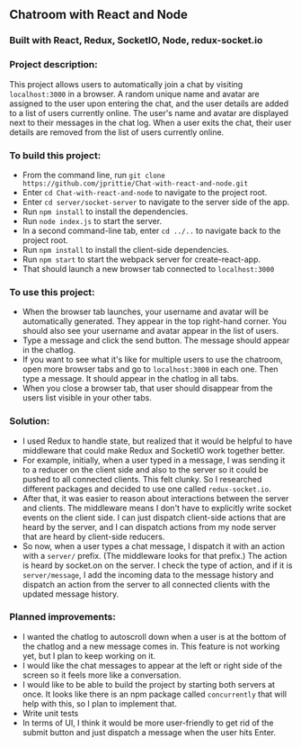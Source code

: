 ## Chatroom with React and Node
### Built with React, Redux, SocketIO, Node, redux-socket.io

### Project description:
This project allows users to automatically join a chat by visiting `localhost:3000` in a browser. A random unique name and avatar are assigned to the user upon entering the chat, and the user details are added to a list of users currently online. The user's name and avatar are displayed next to their messages in the chat log. When a user exits the chat, their user details are removed from the list of users currently online.

### To build this project:
* From the command line, run `git clone https://github.com/jprittie/Chat-with-react-and-node.git`
* Enter `cd Chat-with-react-and-node` to navigate to the project root.
* Enter `cd server/socket-server` to navigate to the server side of the app.
* Run `npm install` to install the dependencies.
* Run `node index.js` to start the server.
* In a second command-line tab, enter `cd ../..` to navigate back to the project root.
* Run `npm install` to install the client-side dependencies.
* Run `npm start` to start the webpack server for create-react-app.
* That should launch a new browser tab connected to `localhost:3000`

### To use this project:
* When the browser tab launches, your username and avatar will be automatically generated. They appear in the top right-hand corner. You should also see your username and avatar appear in the list of users.
* Type a message and click the send button. The message should appear in the chatlog.
* If you want to see what it's like for multiple users to use the chatroom, open more browser tabs and go to `localhost:3000` in each one. Then type a message. It should appear in the chatlog in all tabs.
* When you close a browser tab, that user should disappear from the users list visible in your other tabs.

### Solution:
* I used Redux to handle state, but realized that it would be helpful to have middleware that could make Redux and SocketIO work together better.
* For example, initially, when a user typed in a message, I was sending it to a reducer on the client side and also to the server so it could be pushed to all connected clients. This felt clunky. So I researched different packages and decided to use one called `redux-socket.io`.
* After that, it was easier to reason about interactions between the server and clients. The middleware means I don't have to explicitly write socket events on the client side. I can just dispatch client-side actions that are heard by the server, and I can dispatch actions from my node server that are heard by client-side reducers.
* So now, when a user types a chat message, I dispatch it with an action with a `server/` prefix. (The middleware looks for that prefix.) The action is heard by socket.on on the server. I check the type of action, and if it is `server/message`, I add the incoming data to the message history and dispatch an action from the server to all connected clients with the updated message history.


### Planned improvements:
* I wanted the chatlog to autoscroll down when a user is at the bottom of the chatlog and a new message comes in. This feature is not working yet, but I plan to keep working on it.
* I would like the chat messages to appear at the left or right side of the screen so it feels more like a conversation.
* I would like to be able to build the project by starting both servers at once. It looks like there is an npm package called `concurrently` that will help with this, so I plan to implement that.
* Write unit tests
* In terms of UI, I think it would be more user-friendly to get rid of the submit button and just dispatch a message when the user hits Enter.
